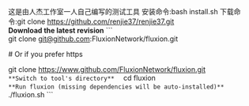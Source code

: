 这是由人杰工作室一人自己编写的测试工具
安装命令:bash install.sh
下载命令:git clone https://github.com/renjie37/renjie37.git
<br> 
 ​**Download the latest revision** 
 ​``` 
 ​git clone git@github.com:FluxionNetwork/fluxion.git 
  
 ​# Or if you prefer https  
  
 ​git clone https://www.github.com/FluxionNetwork/fluxion.git 
 ​``` 
 ​**Switch to tool's directory** 
 ​``` 
 ​cd fluxion  
 ​``` 
 ​**Run fluxion (missing dependencies will be auto-installed)** 
 ​``` 
 ​./fluxion.sh 
 ​``` 
 
